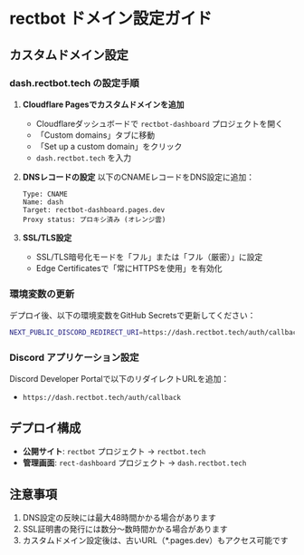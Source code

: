 # rectbot ドメイン設定ガイド

## カスタムドメイン設定

### dash.rectbot.tech の設定手順

1. **Cloudflare Pagesでカスタムドメインを追加**
   - Cloudflareダッシュボードで `rectbot-dashboard` プロジェクトを開く
   - 「Custom domains」タブに移動
   - 「Set up a custom domain」をクリック
   - `dash.rectbot.tech` を入力

2. **DNSレコードの設定**
   以下のCNAMEレコードをDNS設定に追加：
   ```
   Type: CNAME
   Name: dash
   Target: rectbot-dashboard.pages.dev
   Proxy status: プロキシ済み (オレンジ雲)
   ```

3. **SSL/TLS設定**
   - SSL/TLS暗号化モードを「フル」または「フル（厳密）」に設定
   - Edge Certificatesで「常にHTTPSを使用」を有効化

### 環境変数の更新

デプロイ後、以下の環境変数をGitHub Secretsで更新してください：

```bash
NEXT_PUBLIC_DISCORD_REDIRECT_URI=https://dash.rectbot.tech/auth/callback
```

### Discord アプリケーション設定

Discord Developer Portalで以下のリダイレクトURLを追加：
- `https://dash.rectbot.tech/auth/callback`

## デプロイ構成

- **公開サイト**: `rectbot` プロジェクト → `rectbot.tech`
- **管理画面**: `rect-dashboard` プロジェクト → `dash.rectbot.tech`

## 注意事項

1. DNS設定の反映には最大48時間かかる場合があります
2. SSL証明書の発行には数分〜数時間かかる場合があります
3. カスタムドメイン設定後は、古いURL（*.pages.dev）もアクセス可能です